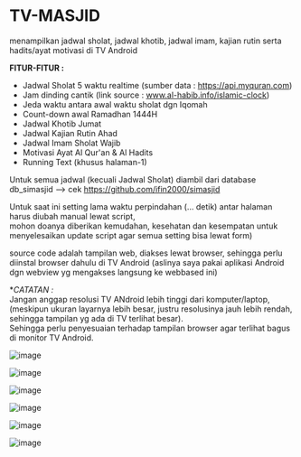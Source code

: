# TV-MASJID
menampilkan jadwal sholat, jadwal khotib, jadwal imam, kajian rutin serta hadits/ayat motivasi di TV Android

**FITUR-FITUR :**
- Jadwal Sholat 5 waktu realtime (sumber data : https://api.myquran.com)
- Jam dinding cantik (link source : www.al-habib.info/islamic-clock)
- Jeda waktu antara awal waktu sholat dgn Iqomah
- Count-down awal Ramadhan 1444H
- Jadwal Khotib Jumat
- Jadwal Kajian Rutin Ahad
- Jadwal Imam Sholat Wajib
- Motivasi Ayat Al Qur'an & Al Hadits
- Running Text (khusus halaman-1)

Untuk semua jadwal (kecuali Jadwal Sholat) diambil dari database db_simasjid --> cek https://github.com/ifin2000/simasjid

Untuk saat ini setting lama waktu perpindahan (... detik) antar halaman harus diubah manual lewat script,  
mohon doanya diberikan kemudahan, kesehatan dan kesempatan untuk menyelesaikan update script agar semua setting bisa lewat form)

source code adalah tampilan web, diakses lewat browser, sehingga perlu diinstal browser dahulu di TV Android
(aslinya saya pakai aplikasi Android dgn webview yg mengakses langsung ke webbased ini)

**CATATAN :*  
Jangan anggap resolusi TV ANdroid lebih tinggi dari komputer/laptop,   
(meskipun ukuran layarnya lebih besar, justru resolusinya jauh lebih rendah, sehingga tampilan yg ada di TV terlihat besar).  
Sehingga perlu penyesuaian terhadap tampilan browser agar terlihat bagus di monitor TV Android.  

![image](https://user-images.githubusercontent.com/7757976/222020955-d8aed4b3-40ae-4f17-b34d-746807a6c1fa.png)

![image](https://user-images.githubusercontent.com/7757976/222021636-b68e6c9e-446b-4a10-a621-27bbe3cc866b.png)

![image](https://user-images.githubusercontent.com/7757976/222021717-8b09c64e-62ad-4704-be92-fdae80f28471.png)

![image](https://user-images.githubusercontent.com/7757976/222021859-fa97c4cf-5714-4e1c-b326-42e774b47fdf.png)

![image](https://user-images.githubusercontent.com/7757976/222021774-458760ce-6612-431e-8b60-7467a99e52f3.png)

![image](https://user-images.githubusercontent.com/7757976/222021942-5d4bdd3c-0930-49ef-9347-927ee39cbde5.png)

